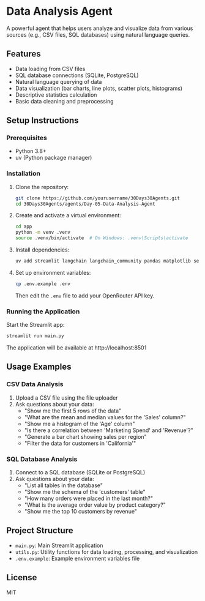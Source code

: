 # Data Analysis Agent

A powerful agent that helps users analyze and visualize data from various sources (e.g., CSV files, SQL databases) using natural language queries.

## Features

- Data loading from CSV files
- SQL database connections (SQLite, PostgreSQL)
- Natural language querying of data
- Data visualization (bar charts, line plots, scatter plots, histograms)
- Descriptive statistics calculation
- Basic data cleaning and preprocessing

## Setup Instructions

### Prerequisites

- Python 3.8+
- uv (Python package manager)

### Installation

1. Clone the repository:
   ```bash
   git clone https://github.com/yourusername/30Days30Agents.git
   cd 30Days30Agents/agents/Day-05-Data-Analysis-Agent
   ```

2. Create and activate a virtual environment:
   ```bash
   cd app
   python -m venv .venv
   source .venv/bin/activate  # On Windows: .venv\Scripts\activate
   ```

3. Install dependencies:
   ```bash
   uv add streamlit langchain langchain_community pandas matplotlib seaborn python-dotenv sqlalchemy psycopg2-binary
   ```

4. Set up environment variables:
   ```bash
   cp .env.example .env
   ```
   Then edit the `.env` file to add your OpenRouter API key.

### Running the Application

Start the Streamlit app:
```bash
streamlit run main.py
```

The application will be available at http://localhost:8501

## Usage Examples

### CSV Data Analysis

1. Upload a CSV file using the file uploader
2. Ask questions about your data:
   - "Show me the first 5 rows of the data"
   - "What are the mean and median values for the 'Sales' column?"
   - "Show me a histogram of the 'Age' column"
   - "Is there a correlation between 'Marketing Spend' and 'Revenue'?"
   - "Generate a bar chart showing sales per region"
   - "Filter the data for customers in 'California'"

### SQL Database Analysis

1. Connect to a SQL database (SQLite or PostgreSQL)
2. Ask questions about your data:
   - "List all tables in the database"
   - "Show me the schema of the 'customers' table"
   - "How many orders were placed in the last month?"
   - "What is the average order value by product category?"
   - "Show me the top 10 customers by revenue"

## Project Structure

- `main.py`: Main Streamlit application
- `utils.py`: Utility functions for data loading, processing, and visualization
- `.env.example`: Example environment variables file

## License

MIT
